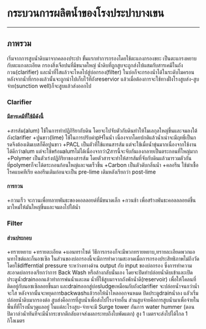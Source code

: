 # กระบวนการผลิตน้ำของโรงประปาบางเขน
---
## ภาพรวม
   เริ่มจากการสูบน้ำดิบมาจากคลองประปา ขั้นแรกทำการกรองโดยใช้ตะแกงกรองขยะ เป็นตะแกรงหยาบกับตะแกงละเอียด กรองสิ่งเจือปนที่มีขนาดใหญ่ น้ำดิบที่ถูกสูบจะถูกส่งไปผสมกับสารเคมีในถังกวน(clarifier) และน้ำที่ใสแล้วจะไหลไปสู่บ่อกรอง(filter) ในบ่อก็จะกรองน้ำได้ในระดับไมครอน หลังจากน้ำที่กรองแล้วนั้นจะถูกนำไปเก็บไว้ที่ถังreservior แล้วเมื่อต้องการจะใช้ทางฝั่งโรงสูบส่ง-สูบจ่าย(sunction well)ก็จะสูบแล้วส่งออกไป
### Clarifier
#### มีสารเคมีที่ใช้มีดังนี้
+สารส้ม(alum) ใช้ในการทำปฏิกิริยากับดิน โดยจะไปจับตัวกับดินทำให้โมเลกุลใหญ่ขึ้นและจมลงใต้ถังclarifier
+ปูนขาว(lime) ใช้ในการปรับค่าpHในน้ำ เนื่องจากโดยปกติแล้วน้ำเน่าจะมีฤทธิ์เป็นกรดจึงต้องเติมเบสก็คือปูนขาว
+PACL เป็นตัวที่ใช้แทนสารส้ม แต่จะใช้เมื่อน้ำขุ่นมากเนื่องจากใช้งานได้ดีกว่าalum แต่จะใช้พร้อมalumไม่ได้เนื่องจากว่า2สารนี้จะจับกันเองกลายเป็นตระกอนที่ใหญ่มาก
+Polymer เป็นตัวเร่งปฏิกิริยาของสารส้ม โดยตัวสารจะทำให้สารส้มที่จับกับดินแล้วมารวมตัวกันที่polymerก็จะได้ตระกอนก้อนใหญ่และจมเร็วขึ้น
+Carbon เป็นตัวดับกลิ่นน้ำ
+คลอรีน ใช้ฆ่าเชื้อโรคแบคทีเรีย คลอรีนเติมก่อนจะเป็น pre-lime เติมหลังเรียกว่า post-lime
#### การกวน
+กวนเร็ว จะกวนเพื่อทลายพันธะของคอลลอยด์ที่มีขนาดเล็ก
+กวนช้า เพื่อสร้างพันธะคอลลลอยด์ขึ้นมาใหม่ให้มันใหญ่ขึ้นและจมลงไปใต้น้ำ
### Filter
#### ส่วนประกอบ
+ทรายหยาบ
+ทรายละเอียด
+แอนทราไซต์
        วิธีการกรองก็จะมีพวกทรายหยาบ,ทรายละเอียดพวกแอนทาไซต์และก็นอซเซิล ในส่วนของบ่อกรองนี้จะมีการทำความสะอาดเมื่อการกรองประสิทธิภาพไม่ถึงวัดโดยใช้differntial pressure ระหว่างทางด้าน output กับ input ของบ่อกรอง ซึ่งการทำความสะอาดบ่อกรองเรียกว่าการ Back Wash หรือล้างกลับนั่นเอง โดยจะปิดท่าปล่อยน้ำดิบเข้าและเปิดประตูน้ำdrainออกแล้วทำการพ่นน้ำและลม น้ำที่ใช้สูบมาจากถังพักน้ำดี(reservoir) เพื่อให้โคลนที่ติดอยู่กับนอซเซิลลอยขึ้นมา และdrainออกสู่บ่อsludgeเหมือนกับถังclarifier จะปล่อยน้ำจนกว่าน้ำจะใส หลังจากนั้นจะหยุดการbackwashแล้วรอให้น้ำไหลออกจนหมด ปิดประตูdrainน้ำลง แลัวเริ่มปล่อยน้ำดิบมากรองต่อ 
         สูบส่งคือการที่สูบน้ำเพื่อส่งไปโรงจ่ายอื่น ส่วนสูบจ่ายคือการสูบน้ำมาเพื่อจ่ายในพื้นที่ที่โรงนั้นๆดูแลอยู่ ในแต่ละโรงสูบ-จ่ายจะมี Surge tower กันการ water hummer (ตอนปิดวาล์วน้ำทันทีจะมีน้ำกระชากตีกลับอาจส่งผลกระทบถึงใบพัดแตก) สูง 1 เมตรจะส่งไปได้ไกล 1 กิโลเมตร
